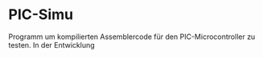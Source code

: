 PIC-Simu
========
Programm um kompilierten Assemblercode für den PIC-Microcontroller zu testen. In der Entwicklung
